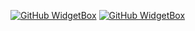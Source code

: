 [![GitHub WidgetBox](https://github-widgetbox.vercel.app/api/profile?username=wikomiks&data=followers,repositories,stars,commits)](https://github.com/Jurredr/github-widgetbox)
[![GitHub WidgetBox](https://github-widgetbox.vercel.app/api/skills?names=python,js,ts,cs,cpp&includeNames=true)](https://github.com/Jurredr/github-widgetbox)
